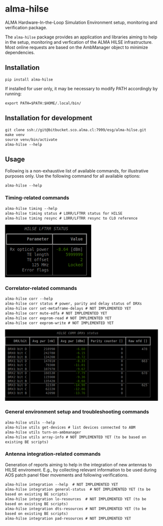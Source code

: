 # alma-hilse

ALMA Hardware-In-the-Loop Simulation Environment setup, monitoring and verification package.

The `alma-hilse` package provides an application and libraries aiming to help in the setup, monitoring and verfication of the ALMA HILSE infrastructure.
Most online requests are based on the AmbManager object to minimize dependencies.

## Installation

    pip install alma-hilse

If installed for user only, it may be necessary to modify PATH accordingly by running:

    export PATH=$PATH:$HOME/.local/bin/

## Installation for development

    git clone ssh://git@bitbucket.sco.alma.cl:7999/esg/alma-hilse.git
    make venv
    source venv/bin/activate
    alma-hilse --help

## Usage

Following is a non-exhaustive list of available commands, for illustrative purposes only. Use the following command for all available options:

    alma-hilse --help

### Timing-related commands

    alma-hilse timing --help
    alma-hilse timing status # LORR/LFTRR status for HILSE
    alma-hilse timing resync # LORR/LFTRR resync to CLO reference

![lftrr status example](https://raw.githubusercontent.com/bandaangosta/alma-hilse/master/img/lftrr_status.png)

### Correlator-related commands
    alma-hilse corr --help
    alma-hilse corr status # power, parity and delay status of DRXs
    alma-hilse corr set-metaframe-delays # NOT IMPLEMENTED YET
    alma-hilse corr mute-edfa # NOT IMPLEMENTED YET
    alma-hilse corr eeprom-read # NOT IMPLEMENTED YET
    alma-hilse corr eeprom-write # NOT IMPLEMENTED YET

![lftrr status example](https://raw.githubusercontent.com/bandaangosta/alma-hilse/master/img/drx_status.png)

### General environment setup and troubleshooting commands
    alma-hilse utils --help
    alma-hilse utils get-devices # list devices connected to ABM
    alma-hilse utils turn-on-ambmanager
    alma-hilse utils array-info # NOT IMPLEMENTED YET (to be based on existing BE scripts)

###  Antenna integration-related commands
Generation of reports aiming to help in the integration of new antennas to HILSE enviroment. E.g., by collecting relevant information to be used during AOS patch panel fiber movements and following verifications.

    alma-hilse integration --help  # NOT IMPLEMENTED YET
    alma-hilse integration general-status  # NOT IMPLEMENTED YET (to be based on existing BE scripts)
    alma-hilse integration lo-resources  # NOT IMPLEMENTED YET (to be based on existing BE scripts)
    alma-hilse integration dts-resources # NOT IMPLEMENTED YET (to be based on existing BE scripts)
    alma-hilse integration pad-resources # NOT IMPLEMENTED YET
